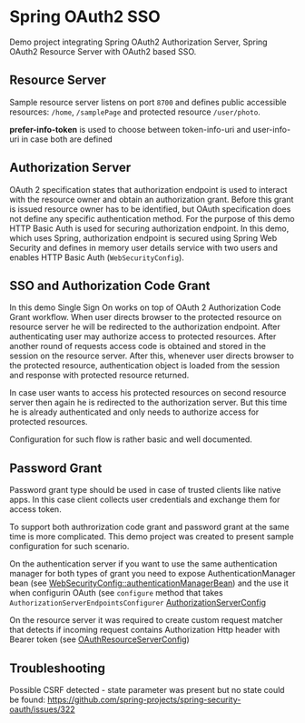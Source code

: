 # Spring OAuth2 SSO

Demo project integrating Spring OAuth2 Authorization Server, Spring OAuth2 Resource Server with OAuth2 based SSO.

## Resource Server

Sample resource server listens on port `8700` and defines public accessible resources: `/home`, `/samplePage` 
and protected resource `/user/photo`.

**prefer-info-token** is used to choose between token-info-uri and user-info-uri 
in case both are defined

## Authorization Server

OAuth 2 specification states that authorization endpoint is used to interact with the resource owner and obtain an 
authorization grant. Before this grant is issued resource owner has to be identified, but OAuth specification does not 
define any specific authentication method. For the purpose of this demo HTTP Basic Auth is used for securing 
authorization endpoint. In this demo, which uses Spring, authorization endpoint is secured using
Spring Web Security and defines in memory user details service with two users
and enables HTTP Basic Auth (`WebSecurityConfig`).

## SSO and Authorization Code Grant

In this demo Single Sign On works on top of OAuth 2 Authorization Code Grant workflow. When user directs browser to 
the protected resource on resource server he will be redirected to the authorization endpoint. After authenticating 
user may authorize access to protected resources. After another round of requests access code is obtained and stored 
in the session on the resource server. After this, whenever user directs browser to the protected resource, authentication 
object is loaded from the session and response with protected resource returned.

In case user wants to access his protected resources on second resource server then again he is redirected to the
authorization server. But this time he is already authenticated and only needs to authorize access for protected 
resources.

Configuration for such flow is rather basic and well documented.

## Password Grant

Password grant type should be used in case of trusted clients like native apps. In this case client collects
user credentials and exchange them for access token.

To support both authrorization code grant and password grant at the same time is more complicated. This demo project was created to 
present sample configuration for such scenario.

On the authentication server if you want to use the same authentication manager for both types of grant you need to
expose AuthenticationManager bean (see [WebSecurityConfig::authenticationManagerBean](https://github.com/pawelkorus/spring-oauth-sso/blob/master/authorization_server/src/main/java/sample/springoauthsso/config/WebSecurityConfig.java)) and the use it when configurin OAuth (see `configure` method that takes `AuthorizationServerEndpointsConfigurer` [AuthorizationServerConfig](https://github.com/pawelkorus/spring-oauth-sso/blob/master/authorization_server/src/main/java/sample/springoauthsso/config/AuthorizatonServerConfig.java)

On the resource server it was required to create custom request matcher that detects if incoming request contains Authorization Http header with Bearer token (see [OAuthResourceServerConfig](https://github.com/pawelkorus/spring-oauth-sso/blob/master/resource_server/src/main/java/sample/springoauthsso/config/OAuthResourceServerConfig.java)) 

## Troubleshooting

Possible CSRF detected - state parameter was present but no state could be found: https://github.com/spring-projects/spring-security-oauth/issues/322